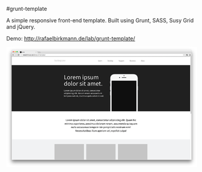 #grunt-template

A simple responsive front-end template. Built using Grunt, SASS, Susy Grid and jQuery.

Demo: http://rafaelbirkmann.de/lab/grunt-template/

![Preview](https://github.com/Refugee/grunt-template/blob/master/preview.png?raw=true)